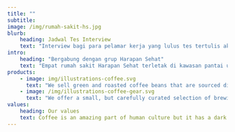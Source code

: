 ```yaml
---
title: ""
subtitle: 
image: /img/rumah-sakit-hs.jpg
blurb:
    heading: Jadwal Tes Interview
    text: "Interview bagi para pelamar kerja yang lulus tes tertulis akan dilakukan pada hari Sabtu dan Minggu, 20 dan 21 Oktober 2018 di Rumah Sakit Harapan Sehat Jatibarang."
intro:
    heading: "Bergabung dengan grup Harapan Sehat"
    text: "Empat rumah sakit Harapan Sehat terletak di kawasan pantai utara Jawa Tengah antara Brebes dan Tegal. Kami mencari tenaga kerja yang termotivasi, berkualifikasi dan siap untuk berjuang untuk mencapai sukses bersama kami."
products:
    - image: img/illustrations-coffee.svg
      text: "We sell green and roasted coffee beans that are sourced directly from independent farmers and farm cooperatives. We’re proud to offer a variety of coffee beans grown with great care for the environment and local communities. Check our post or contact us directly for current availability."
    - image: /img/illustrations-coffee-gear.svg
      text: "We offer a small, but carefully curated selection of brewing gear and tools for every taste and experience level. No matter if you roast your own beans or just bought your first french press, you’ll find a gadget to fall in love with in our shop."
values:
    heading: Our values
    text: Coffee is an amazing part of human culture but it has a dark side too – one of colonialism and mindless abuse of natural resources and human lives. We want to turn this around and return the coffee trade to the drink’s exhilarating, empowering and unifying nature.
---
```



